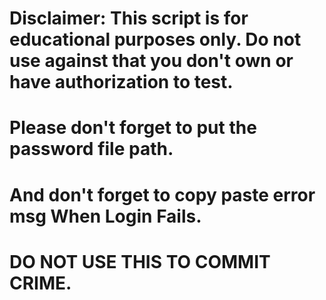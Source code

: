 # Disclaimer: This script is for educational purposes only.  Do not use against that you don't own or have authorization to test.
# Please don't forget to put the password file path.
# And don't forget to copy paste error msg When Login Fails.
# DO NOT USE THIS TO COMMIT CRIME.
